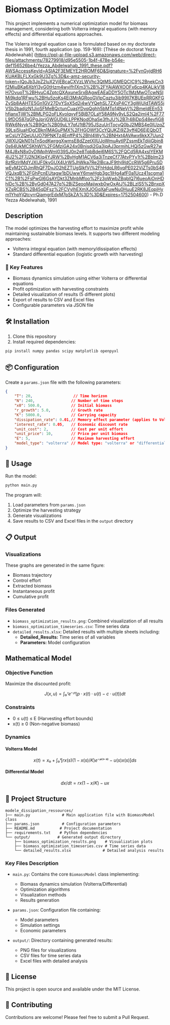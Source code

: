 # Biomass Optimization Model

This project implements a numerical optimization model for biomass management, considering both Volterra integral equations (with memory effects) and differential equations approaches.

The Volerra integral equation case is formulated based on my doctorate thesis in 1991, fourth application (pp. 159-169): 
[Thèse de doctorat Yezza Abdelwahab]
(https://ppl-ai-file-upload.s3.amazonaws.com/web/direct-files/attachments/78279918/d95e5505-1b4f-478e-b54e-def156526be4/Yezza_Abdelwahab_1991_these.pdf?AWSAccessKeyId=ASIA2F3EMEYE2HROMF6D&Signature=%2FynGyjdRH6KUAKBLFLXxGk9U3Zg%3D&x-amz-security-token=IQoJb3JpZ2luX2VjEBcaCXVzLWVhc3QtMSJGMEQCIC9%2BnekCn3f2MjuBKa6XbYl3yG0tHzm4wyifh1Xm3%2B%2FYAiAWXOOFx6cp4KALikV18H7OvuoT%2BHvuC4ZptcQXAxuneSrxBAgwEAEaDDY5OTc1MzMwOTcwNSIMi9kdq1RFwu%2BHu5zoKs4Ej3MrAGRooGVIpCqztu3ib99Il7KBUEpRRGKFGZySb8AAHTE5Gn1GV27DyYSxX5d2i4wVYQehSL7ZXsP4CY3gWjUldTAW55jVSb2badjzN1JioSFMeBQctunCuasYDvqQghh5bMTq14NeVj%2BmeIdEEn53hfjanxTjW%2BMLPG2oFLKvolqvyF5BjB7OLaY58A9Ny9vLS2Qa2jmI4%2F77L9fDO587qGPgJprjGWGUD6LLPPKNodOhaSe3fhJU%2B7r48jDpS48evfjG8RWk6Nvyk%2B9Qn%2B09uLY7qfJ1tB795JSzuUrlTocyQ0bJ2MBS4e0IUzqZ39Lsi5IuaHDgCBkn1MAGuPMX%2FHGOWf3CcYQlJKZi9Z3yff4D6EjEQbOTwCsUYZQeUUJO79PNKTz4EnffP4%2BhI4Wy%2BNHxt4AVAwx6kkX7Uun2JWXUQkN01sTnSodKwrggXwmsE8dZzetXIlUJoWmuAytIPZssmEkTdjiiGbjn80s64UkMCSKhWI%2FGMziGA24x0Bnisdj2Ga3jpAJ3prmihLHQi5zGwR27wM4J8xN8x0vDIMplhWml039SJ0n2e8TqbBdei6M6S%2FQCd5RA4xsIYEKM4lJ2%2F7J2N3KIq4YJRW%2ByHgM1ACV6a3iTnzeCf77AtvPYy1t%2BbIm238zfRzlrlMdYJXIJF0kyGUX4UrW5JhWka7Re2IBcaJF9thj9IdCcRW5g6PruSDwEyM2CDJmRhQF7DvJO2hEZTUgSIkfVj%2FhHdqLR6vqPE022ViZTs0bS46VQJxqB%2FGhPcnEUtagw1bDUwwY6mwHgb3gc1IHg4afF0a1Ucz41scgma1C1%2B%2FsPwGl6GsAYDkt3ZMnbMfoo%2Fz3oWwbZBqblQ7l6ueoAiOnHDhlDc%2B%2ByGd047A27q%2BjZSeooMajiwxb0wOxAtJ%2BLzlS5%2BnxpXXZsRCBS%2B45qDFsz%2FCVylhEXmXJOGqXaFuwNu0HuuE2RK8JEopjHym1YhpYjQtcyrrQjamgrEdxM7pSkZA%3D%3D&Expires=1752504600) - Ph.D Yezza Abdelwahab, 1991



## Description

The model optimizes the harvesting effort to maximize profit while maintaining sustainable biomass levels. It supports two different modeling approaches:
- Volterra integral equation (with memory/dissipation effects)
- Standard differential equation (logistic growth with harvesting)

### 🎯 Key Features

- Biomass dynamics simulation using either Volterra or differential equations
- Profit optimization with harvesting constraints
- Detailed visualization of results (5 different plots)
- Export of results to CSV and Excel files
- Configurable parameters via JSON file

## 🛠️ Installation

1. Clone this repository
2. Install required dependencies:
```bash
pip install numpy pandas scipy matplotlib openpyxl
```

## 📦 Configuration

Create a `params.json` file with the following parameters:

```json
{
    "T": 20,                  // Time horizon
    "N": 240,                // Number of time steps
    "x0": 500.0,             // Initial biomass
    "r_growth": 5.0,         // Growth rate
    "K": 5000.0,             // Carrying capacity
    "dissipation_rate": 0.01,// Memory effect parameter (applies to Volterra model only)
    "interest_rate": 0.05,   // Economic discount rate
    "unit_cost": 2,          // Cost per unit effort
    "unit_price": 10,        // Price per unit biomass
    "E": 5,                  // Maximum harvesting effort
    "model_type": "volterra" // Model type: "volterra" or "differential"
}
```

## 🚀 Usage

Run the model:
```bash
python main.py
```

The program will:
1. Load parameters from `params.json`
2. Optimize the harvesting strategy
3. Generate visualizations
4. Save results to CSV and Excel files in the `output` directory

## 📋 Output

### Visualizations
These graphs are generated in the same figure:
- Biomass trajectory
- Control effort
- Extracted biomass
- Instantaneous profit
- Cumulative profit

### Files Generated
- `biomass_optimization_results.png`: Combined visualization of all results
- `biomass_optimization_timeseries.csv`: Time series data
- `detailed_results.xlsx`: Detailed results with multiple sheets including:
  - **Detailed_Results:** Time series of all variables
  - **Parameters:** Model configuration

## Mathematical Model

### Objective Function
Maximize the discounted profit:
```math
J(x,u) = ∫₀ᵀ e⁻ᵟᵗ(p·x(t)·u(t) - c·u(t))dt
```

### Constraints
- 0 ≤ u(t) ≤ E (Harvesting effort bounds)
- x(t) ≥ 0 (Non-negative biomass)

### Dynamics
#### Volterra Model
```math
x(t) = x₀ + ∫₀ᵗ[rx(s)(1-x(s)/K)e⁻ᵖ⁽ᵗ⁻ˢ⁾ - u(s)x(s)]ds
```

#### Differential Model
```math
dx/dt = rx(1-x/K) - ux
```

## 📁 Project Structure

```
modele_dissipation_ressources/
├── main.py              # Main application file with BiomassModel class
├── params.json          # Configuration parameters
├── README.md           # Project documentation
├── requirements.txt    # Python dependencies
└── output/            # Generated output directory
    ├── biomass_optimization_results.png    # Visualization plots
    ├── biomass_optimization_timeseries.csv # Time series data
    └── detailed_results.xlsx              # Detailed analysis results
```

### Key Files Description

- `main.py`: Contains the core `BiomassModel` class implementing:
  - Biomass dynamics simulation (Volterra/Differential)
  - Optimization algorithms
  - Visualization methods
  - Results generation

- `params.json`: Configuration file containing:
  - Model parameters
  - Simulation settings
  - Economic parameters

- `output/`: Directory containing generated results:
  - PNG files for visualizations
  - CSV files for time series data
  - Excel files with detailed analysis



## 📜 License

This project is open source and available under the MIT License.


## 🤝 Contributing

Contributions are welcome! Please feel free to submit a Pull Request.